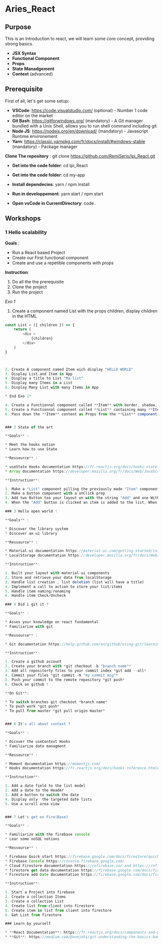# Aries_React

## Purpose

This is an Introduction to react, we will learn some core concept, providing strong basics.

* **JSX Syntax**
* **Functional Component**
* **Props**
* **State Manadgement**
* **Context** (advanced)

## Prerequisite

First of all, let's get some setup:

  * **VSCode**: https://code.visualstudio.com/ (optional) - Number 1 code editor on the market
  * **Git Bash**: https://gitforwindows.org/ (mandatory) - A Git manager bundled with a Unix Shell, allows you to run shell command including git
  * **Node JS**: https://nodejs.org/en/download/ (mandatory) - Javascript Runtime environement
  * **Yarn**: https://classic.yarnpkg.com/fr/docs/install/#windows-stable (mandatory) - Package manager
  
  **Clone The repository** : git clone https://github.com/RemiSeris/Ipi_React.git
  
  * **Get into the code folder**: cd Ipi_React
  
 * **Get into the code folder**: cd my-app
  
  * **Install dependecies**: yarn / npm install

 * **Run in developpement**: yarn start / npm start
 
 * **Open vsCode in CurrentDirectory**: code .

  
## Workshops

### 1 Hello scalability

**Goals** :

* Run a React based Project
* Create our First functional component
* Create and use a repetible components with props


**Instruction**:

1. Do all the the prerequisite
2. Clone the project
3. Run the project

*Exo 1*

1. Create a component named List with the props children, display children in the HTML
```javascript
const List = ({ children }) => {
    return (
        <div >
            {children}
        </div>
    )
}



2. Create A component named Item wich display "HELLO WORLD"
3. Display List and Item in App
4. Display a title to List "Ma list"
5. Display many Items in a List
6. Display Many List with many Items in App

* End Exo 1*

4. Create a Functionnal component called **Item** with border, shadow, and a "Hello World" in the center .
5. Create a Functionnal component called **List** containing many **Item**
6. Pass down the **Item** content as Props from the **List** component (item should display "Hello World 1", "Hello World 2", ...) 


### 2 State of the art 

**Goals** :

* Meet the hooks notion
* Learn how to use State

**Ressource** :

* useState Hooks documentation https://fr.reactjs.org/docs/hooks-state.html
* Array documentation https://developer.mozilla.org/fr/docs/Web/JavaScript/Reference/Objets_globaux/Array

**Instruction**:

1. Make a "List" component pilling the previously made "Item" components in column
2. Make a button component with a onClick prop
3. Add two Button too your layout on with the string "Add" and one With the string "Delete"
4. When the "Add" button is clicked an item is added to the list, When the "Delete" button is clicked an item is deleted from the list

### 3 Hello open world !

**Goals** :

* Discover the library system
* Discover an ui library

**Ressource** :

* Material-ui documentation https://material-ui.com/getting-started/installation/
* LocalStorage documentation https://developer.mozilla.org/fr/docs/Web/API/Storage/LocalStorage

**Instruction**:

1. Built your layout with material-ui components
2. Store and retrieve your data from localStorage
3. Handle list creation , list deletion (list will have a title)
4. Implement a call to action to store your list/items
5. Handle item naming/renaming
6. Handle item Check/Uncheck

### 4 Did i git it ?

**Goals** :

* Asses your knowledge on react fundamental
* Familiarize with git

**Ressource** :

* Git documentation https://help.github.com/en/github/using-git/learning-about-git

**Instruction**:

1. Create a github account
2. Create your branch with *git checkout -b "branch name"*
3. Add all repositorty files to your commit index *git add --all*
4. Commit your files *git commit -m "my commit msg"*
5. Push your commit to the remote repository *git push*
6. Check on github !

**On Git**:

* To switch branches git checkout *branch name*
* To push work *git push*
* To pull from master *git pull origin master*


### 6 It's all about context ?

**Goals** :

* Dicover the useContext Hooks
* Familiarize date managment

**Ressource** :

* Moment documentation https://momentjs.com/
* Hooks documentation https://fr.reactjs.org/docs/hooks-reference.html#usecontext

**Instruction**:

1. Add a date field to the list model
2. Add a date to the Header
3. Add a button to switch the date
4. Display only  the targeted date lists
5. Use a scroll area view


### 7 Let's get on Fire(Base)

**Goals** :

* Familiarize with the firebase console
* Lear some noSQL notions

**Ressource** :

* Firebase Quick start https://firebase.google.com/docs/firestore/quickstart
* Firebase Console https://console.firebase.google.com/
* Cloud Firestore documentation https://rnfirebase.io/ and https://rnfirebase.io/firestore/usage
* firestore get data documentation https://firebase.google.com/docs/firestore/query-data/get-data
* Firestore add Date documentation https://firebase.google.com/docs/firestore/manage-data/add-data

**Instruction**:

1. Start a Project into firebase
2. Create a collection Items
3. Create a collection List
4. Create list from client into firestore
5. Create item in list from client into firestore
6. Get List from firestore

### Learn by yourself

* **React Documentation**: https://fr.reactjs.org/docs/components-and-props.html
* **Git**: https://medium.com/@onejohi/git-understanding-the-basics-ba004a20dacc
